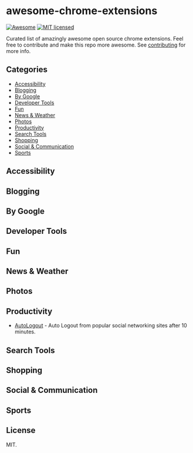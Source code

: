 # awesome-chrome-extensions
[![Awesome](https://cdn.rawgit.com/sindresorhus/awesome/d7305f38d29fed78fa85652e3a63e154dd8e8829/media/badge.svg)](https://github.com/sindresorhus/awesome)
[![MIT licensed](https://img.shields.io/badge/license-MIT-blue.svg)](https://github.com/v-adhithyan/awesome-chrome-extensions/blob/master/LICENSE)

Curated list of amazingly awesome open source chrome extensions. Feel free to contribute and make this repo more awesome. See [contributing](https://github.com/v-adhithyan/awesome-chrome-extensions/blob/master/CONTRIBUTING.md) for more info.

## Categories
- [Accessibility](#accessibility)
- [Blogging](#blogging)
- [By Google](#by-google)
- [Developer Tools](#developer-tools)
- [Fun](#fun)
- [News & Weather](#news-weather)
- [Photos](#photos)
- [Productivity](#productivity)
- [Search Tools](#search-tools)
- [Shopping](#shopping)
- [Social & Communication](#social-communication)
- [Sports](#sports)

## Accessibility

## Blogging

## By Google

## Developer Tools

## Fun

## News & Weather

## Photos

## Productivity
* [AutoLogout](https://github.com/v-adhithyan/AutoLogout) - Auto Logout from popular social networking sites after 10 minutes.

## Search Tools

## Shopping

## Social & Communication

## Sports

## License

  MIT.
